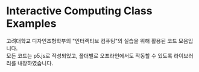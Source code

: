 # Interactive Computing Class Examples   
  
고려대학교 디자인조형학부의 "인터랙티브 컴퓨팅"의 실습을 위해 활용된 코드 모음입니다.   
모든 코드는 p5.js로 작성되었고, 폴더별로 오프라인에서도 작동할 수 있도록 라이브러리를 내장하였습니다.
